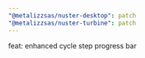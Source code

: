 ```yaml
---
"@metalizzsas/nuster-desktop": patch
"@metalizzsas/nuster-turbine": patch
---
```


feat: enhanced cycle step progress bar

